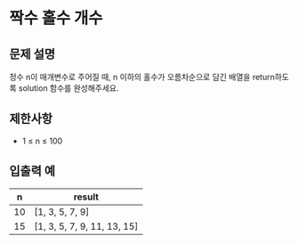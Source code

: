 # 짝수 홀수 개수

## 문제 설명

정수 n이 매개변수로 주어질 때, n 이하의 홀수가 오름차순으로 담긴 배열을 return하도록 solution 함수를 완성해주세요.  


## 제한사항

- 1 ≤ n ≤ 100


## 입출력 예

| n  | result                      |
|----|-----------------------------|
| 10 | [1, 3, 5, 7, 9]             |
| 15 | [1, 3, 5, 7, 9, 11, 13, 15] |
